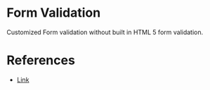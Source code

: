 # Form Validation 

Customized Form validation without built in
HTML 5 form validation.

# References 

  * [Link](https://developer.mozilla.org/en-US/docs/Learn/Forms/Form_validation)


